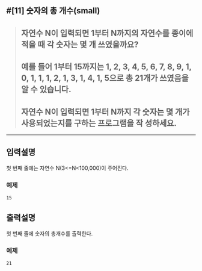 
#[11] 숫자의 총 개수(small)
---

> ## 자연수 N이 입력되면 1부터 N까지의 자연수를 종이에 적을 때 각 숫자는 몇 개 쓰였을까요? 
> ## 예를 들어 1부터 15까지는 1, 2, 3, 4, 5, 6, 7, 8, 9, 1, 0, 1, 1, 1, 2, 1, 3, 1, 4, 1, 5으로 총 21개가 쓰였음을 알 수 있습니다.
> ## 자연수 N이 입력되면 1부터 N까지 각 숫자는 몇 개가 사용되었는지를 구하는 프로그램을 작 성하세요.

---

## 입력설명
첫 번째 줄에는 자연수 N(3<=N<100,000)이 주어진다.

### 예제
```
15
```

## 출력설명
첫 번째 줄에 숫자의 총개수를 출력한다.

### 예제

```
21
```


